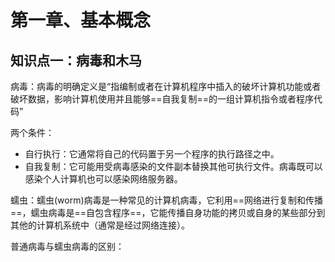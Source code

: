 # 第一章、基本概念

## 知识点一：病毒和木马

病毒：病毒的明确定义是“指编制或者在计算机程序中插入的破坏计算机功能或者破坏数据，影响计算机使用并且能够==自我复制==的一组计算机指令或者程序代码”

两个条件：

- 自行执行：它通常将自己的代码置于另一个程序的执行路径之中。
- 自我复制：它可能用受病毒感染的文件副本替换其他可执行文件。病毒既可以感染个人计算机也可以感染网络服务器。

蠕虫：蠕虫(worm)病毒是一种常见的计算机病毒，它利用==网络进行复制和传播==，蠕虫病毒是==自包含程序==，它能传播自身功能的拷贝或自身的某些部分到其他的计算机系统中（通常是经过网络连接）。

普通病毒与蠕虫病毒的区别：





